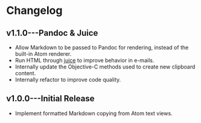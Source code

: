# Changelog
## v1.1.0---Pandoc & Juice
* Allow Markdown to be passed to Pandoc for rendering, instead of the built-in Atom renderer.
* Run HTML through [juice](https://github.com/Automattic/juice) to improve behavior in e-mails.
* Internally update the Objective-C methods used to create new clipboard content.
* Internally refactor to improve code quality.

## v1.0.0---Initial Release
* Implement formatted Markdown copying from Atom text views.

